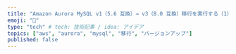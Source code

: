 ```yaml
---
title: "Amazon Aurora MySQL v1（5.6 互換）→ v3（8.0 互換）移行を実行する（1）アプリケーション改修"
emoji: "🏃"
type: "tech" # tech: 技術記事 / idea: アイデア
topics: ["aws", "aurora", "mysql", "移行", "バージョンアップ"]
published: false
---
```

